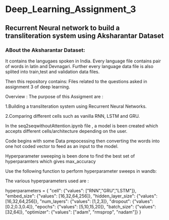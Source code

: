 # Deep_Learning_Assignment_3
## Recurrent Neural network to build a transliteration system using Aksharantar Dataset
### ABout the Aksharantar Dataset:
  It contains the langugaes spoken in India. Every language file contains pair of words in latin and Devnagari. Further every language data file is also splited into train,test and validation data files.

Then this repository contains:
Files related to the questions asked in assignment 3 of deep learning.

Overview :
The purpose of this Assigment are :

1.Building a transliteration system using Recurrent Neural Networks.

2.Comparing different cells such as vanilla RNN, LSTM and GRU.


In the seq2seqwithoutAttention.ipynb file , a model is been created which accepts different cells/architecture depending on the user.

Code begins with some Data prepocessing then converting the words into one hot coded vector to feed as an input to the model.

Hyperparameter sweeping is been done to find the best set of hyperparamters which gives max_accuracy

Use the following function to perform hyperparameter sweeps in wandb:

The various hyperparameters used are :

hyperparameters = {
          "cell":   {"values":  ["RNN","GRU","LSTM"]},
          "embed_size": {"values":   [16,32,64,256]},
          "hidden_layer_size":  {"values":  [16,32,64,256]},
          "num_layers": {"values":   [1,2,3]},
          "dropout":    {"values":  [0.2,0.3,0.4]},
          "epochs": {"values":   [5,10,15,20]},
          "batch_size": {"values":  [32,64]},
          "optimizer":  {"values":    ["adam", "rmsprop", "nadam"]}
      }


